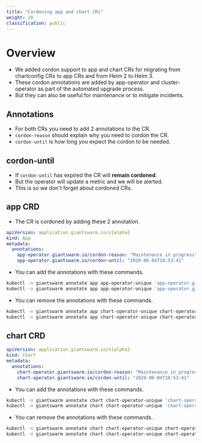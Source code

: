 ```yaml
---
title: "Cordoning app and chart CRs"
weight: 20
classification: public
---
```


# Overview

- We added cordon support to app and chart CRs for migrating from chartconfig
CRs to app CRs and from Helm 2 to Helm 3.
- These cordon annotations are added by app-operator and cluster-operator as
part of the automated upgrade process.
- But they can also be useful for maintenance or to mitigate incidents.

## Annotations

- For both CRs you need to add 2 annotations to the CR.
- `cordon-reason` should explain why you need to cordon the CR.
- `cordon-until` is how long you expect the cordon to be needed.

## cordon-until

- If `cordon-until` has expired the CR will **remain cordoned**.
- But the operator will update a metric and we will be alerted.
- This is so we don't forget about cordoned CRs.

## app CRD

- The CR is cordoned by adding these 2 annotation.

```yaml
apiVersion: application.giantswarm.io/v1alpha1
kind: App
metadata:
  annotations:
    app-operator.giantswarm.io/cordon-reason: "Maintenance in progress"
    app-operator.giantswarm.io/cordon-until: "2020-06-04T18:53:41"
```

- You can add the annotations with these commands.

```bash
kubectl -n giantswarm annotate app app-operator-unique 'app-operator.giantswarm.io/cordon-reason'='Maintenance in progress'
kubectl -n giantswarm annotate app app-operator-unique 'app-operator.giantswarm.io/cordon-until'=$(date -v +1d '+%Y-%m-%dT%H:%M:%S)
```

- You can remove the annotations with these commands.

```bash
kubectl -n giantswarm annotate app chart-operator-unique chart-operator.giantswarm.io/cordon-reason-
kubectl -n giantswarm annotate app chart-operator-unique chart-operator.giantswarm.io/cordon-until-
```

## chart CRD

```yaml
apiVersion: application.giantswarm.io/v1alpha1
kind: Chart
metadata:
  annotations:
    chart-operator.giantswarm.io/cordon-reason: "Maintenance in progress"
    chart-operator.giantswarm.io/cordon-until: "2020-06-04T18:53:41"
```

- You can add the annotations with these commands.

```bash
kubectl -n giantswarm annotate chart chart-operator-unique 'chart-operator.giantswarm.io/cordon-reason'='Maintenance in progress'
kubectl -n giantswarm annotate chart chart-operator-unique 'chart-operator.giantswarm.io/cordon-until'=$(date -v +1d '+%Y-%m-%dT%H:%M:%S')
```

- You can remove the annotations with these commands.

```bash
kubectl -n giantswarm annotate chart chart-operator-unique chart-operator.giantswarm.io/cordon-reason-
kubectl -n giantswarm annotate chart chart-operator-unique chart-operator.giantswarm.io/cordon-until-
```
